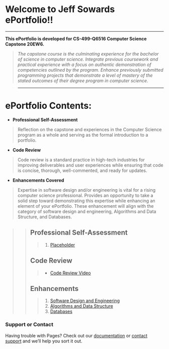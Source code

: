 # Welcome to Jeff Sowards ePortfolio!!

---------------------
**This ePortfolio is developed for CS-499-Q6516 Computer Science Capstone 20EW6.**

  >_The capstone course is the culminating experience for the bachelor of science in computer science. Integrate previous coursework and practical experience with a focus on authentic demonstration of competencies outlined by the program. Enhance previously submitted programming projects that demonstrate a level of mastery of the stated outcomes of their degree program in computer science._

>---------------------


# ePortfolio Contents:
- **Professional Self-Assessment**
> Reflection on the capstone and experiences in the Computer Science program as a whole and serving as the formal introduction to a portfolio.
- **Code Review**
> Code review is a standard practice in high-tech industries for improving deliverables and user experiences while ensuring that code is concise, thorough, well-commented, and ready for updates.
- **Enhancements Covered**
> Expertise in software design and/or engineering is vital for a rising computer science professional. Provides an opportunity to take a solid step toward demonstrating this expertise while enhancing an element of your ePortfolio. These enhancement will align with the category of software design and engineering, Algorithms and Data Structure, and Databases.

>>## Professional Self-Assessment
>>> 1. [Placeholder](https://github.com/sowardsjeff/sowardsjeff.github.io/blob/master/ePortfolio/3-2.docx?raw=true)
>>## Code Review
>>> - [Code Review Video](https://github.com/sowardsjeff/sowardsjeff.github.io/blob/master/ePortfolio/2-2.mp4?raw=true)
>>## Enhancements
>>> 1. [Software Design and Engineering](https://github.com/sowardsjeff/sowardsjeff.github.io/blob/master/ePortfolio/3-2.docx?raw=true)
>>> 2. [Algorithms and Data Structure](https://github.com/sowardsjeff/sowardsjeff.github.io/blob/master/ePortfolio/4-2.docx?raw=true)
>>> 3. [Databases](https://github.com/sowardsjeff/sowardsjeff.github.io/blob/master/ePortfolio/5-2.docx?raw=true)





### Support or Contact

Having trouble with Pages? Check out our [documentation](https://help.github.com/categories/github-pages-basics/) or [contact support](https://github.com/contact) and we’ll help you sort it out.
